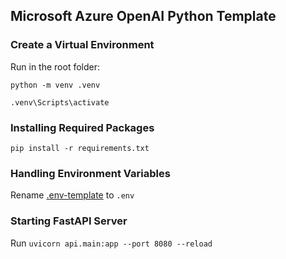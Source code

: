 ## Microsoft Azure OpenAI Python Template

### Create a Virtual Environment

Run in the root folder:

```python -m venv .venv```

```.venv\Scripts\activate```

### Installing Required Packages

```pip install -r requirements.txt```

### Handling Environment Variables

Rename [.env-template](.env-template) to ```.env```

### Starting FastAPI Server

Run ```uvicorn api.main:app --port 8080 --reload```
